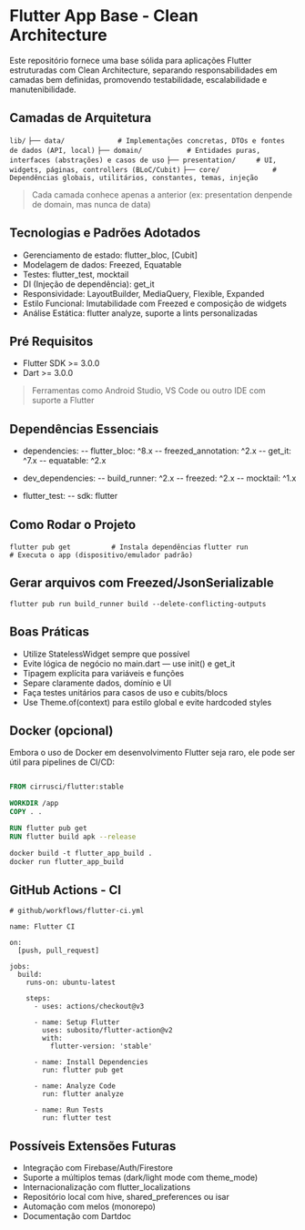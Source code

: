 
# Flutter App Base - Clean Architecture

Este repositório fornece uma base sólida para aplicações Flutter estruturadas com Clean Architecture, separando responsabilidades em camadas bem definidas, promovendo testabilidade, escalabilidade e manutenibilidade.

## Camadas de Arquitetura

`lib/`
`├── data/             # Implementações concretas, DTOs e fontes de dados (API, local)`
`├── domain/           # Entidades puras, interfaces (abstrações) e casos de uso`
`├── presentation/     # UI, widgets, páginas, controllers (BLoC/Cubit)`
`├── core/             # Dependências globais, utilitários, constantes, temas, injeção`

> Cada camada conhece apenas a anterior (ex: presentation denpende de domain, mas nunca de data)

## Tecnologias e Padrões Adotados

- Gerenciamento de estado: 	flutter_bloc, [Cubit]
- Modelagem de dados:	Freezed, Equatable
- Testes:	flutter_test, mocktail
- DI (Injeção de dependência):	get_it
- Responsividade:	LayoutBuilder, MediaQuery, Flexible, Expanded
- Estilo Funcional:	Imutabilidade com Freezed e composição de widgets
- Análise Estática:	flutter analyze, suporte a lints personalizadas

## Pré Requisitos

- Flutter SDK >= 3.0.0
- Dart >= 3.0.0

> Ferramentas como Android Studio, VS Code ou outro IDE com suporte a Flutter

## Dependências Essenciais
- dependencies:
-- flutter_bloc: ^8.x
-- freezed_annotation: ^2.x
-- get_it: ^7.x
-- equatable: ^2.x

- dev_dependencies:
-- build_runner: ^2.x
-- freezed: ^2.x
-- mocktail: ^1.x

- flutter_test:
-- sdk: flutter

## Como Rodar o Projeto

```flutter pub get          # Instala dependências```
```flutter run              # Executa o app (dispositivo/emulador padrão)```

## Gerar arquivos com Freezed/JsonSerializable

```flutter pub run build_runner build --delete-conflicting-outputs```

## Boas Práticas

- Utilize StatelessWidget sempre que possível
- Evite lógica de negócio no main.dart — use init() e get_it
- Tipagem explícita para variáveis e funções
- Separe claramente dados, domínio e UI
- Faça testes unitários para casos de uso e cubits/blocs
- Use Theme.of(context) para estilo global e evite hardcoded styles


## Docker (opcional)

Embora o uso de Docker em desenvolvimento Flutter seja raro, ele pode ser útil para pipelines de CI/CD:

```Dockerfile para build automatizado (APK)

FROM cirrusci/flutter:stable

WORKDIR /app
COPY . .

RUN flutter pub get
RUN flutter build apk --release

docker build -t flutter_app_build .
docker run flutter_app_build
```

## GitHub Actions - CI

```
# github/workflows/flutter-ci.yml

name: Flutter CI

on:
  [push, pull_request]

jobs:
  build:
    runs-on: ubuntu-latest

    steps:
      - uses: actions/checkout@v3

      - name: Setup Flutter
        uses: subosito/flutter-action@v2
        with:
          flutter-version: 'stable'

      - name: Install Dependencies
        run: flutter pub get

      - name: Analyze Code
        run: flutter analyze

      - name: Run Tests
        run: flutter test
```

## Possíveis Extensões Futuras

- Integração com Firebase/Auth/Firestore
- Suporte a múltiplos temas (dark/light mode com theme_mode)
- Internacionalização com flutter_localizations
- Repositório local com hive, shared_preferences ou isar
- Automação com melos (monorepo)
- Documentação com Dartdoc
